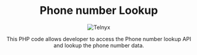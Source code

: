 <div align="center">

# Phone number Lookup 

![Telnyx](/img/logo-dark.png)

This PHP code allows developer to access the Phone number lookup API and lookup the phone number data.


</div>

